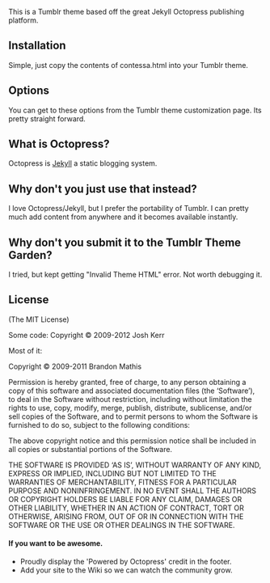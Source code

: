 This is a Tumblr theme based off the great Jekyll Octopress publishing platform. 

## Installation

Simple, just copy the contents of contessa.html into your Tumblr theme.

## Options

You can get to these options from the Tumblr theme customization page.  Its pretty straight forward.

## What is Octopress?

Octopress is [Jekyll](https://github.com/mojombo/jekyll) a static blogging system.

## Why don't you just use that instead?

I love Octopress/Jekyll, but I prefer the portability of Tumblr.  I can pretty much add content from anywhere and it becomes available instantly.  

## Why don't you submit it to the Tumblr Theme Garden?

I tried, but kept getting "Invalid Theme HTML" error.  Not worth debugging it.

## License
(The MIT License)

Some code:
Copyright © 2009-2012 Josh Kerr

Most of it:

Copyright © 2009-2011 Brandon Mathis

Permission is hereby granted, free of charge, to any person obtaining a copy of this software and associated documentation files (the ‘Software’), to deal in the Software without restriction, including without limitation the rights to use, copy, modify, merge, publish, distribute, sublicense, and/or sell copies of the Software, and to permit persons to whom the Software is furnished to do so, subject to the following conditions:

The above copyright notice and this permission notice shall be included in all copies or substantial portions of the Software.

THE SOFTWARE IS PROVIDED ‘AS IS’, WITHOUT WARRANTY OF ANY KIND, EXPRESS OR IMPLIED, INCLUDING BUT NOT LIMITED TO THE WARRANTIES OF MERCHANTABILITY, FITNESS FOR A PARTICULAR PURPOSE AND NONINFRINGEMENT. IN NO EVENT SHALL THE AUTHORS OR COPYRIGHT HOLDERS BE LIABLE FOR ANY CLAIM, DAMAGES OR OTHER LIABILITY, WHETHER IN AN ACTION OF CONTRACT, TORT OR OTHERWISE, ARISING FROM, OUT OF OR IN CONNECTION WITH THE SOFTWARE OR THE USE OR OTHER DEALINGS IN THE SOFTWARE.


#### If you want to be awesome.
- Proudly display the 'Powered by Octopress' credit in the footer.
- Add your site to the Wiki so we can watch the community grow.
